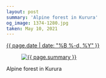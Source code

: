 ```yaml
---
layout: post
summary: 'Alpine forest in Kurura'
og_image: 1374-1280.jpg
taken: May 10, 2021
---
```


<div class="post">
 <time>
  <a href="/1374">
   {{ page.date | date: "%B %-d, %Y" }}
  </a>
 </time>
 <a href="/1374">
  <figure data-taken="5/10/2021">
   <img alt="{{ page.summary }}" sizes="(min-width: 700px) 50vw, calc(100vw - 2rem)" src="{{ site.assets_url }}/1374-640.jpg" srcset="{{ site.assets_url }}/1374-320.jpg 320w, {{ site.assets_url }}/1374-640.jpg 640w, {{ site.assets_url }}/1374-960.jpg 960w, {{ site.assets_url }}/1374-1280.jpg 1280w"/>
  </figure>
 </a>
 <span>
  Alpine forest in Kurura
 </span>
</div>
